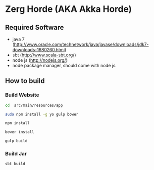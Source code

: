 # Zerg Horde (AKA Akka Horde)

## Required Software 

* java 7 (http://www.oracle.com/technetwork/java/javase/downloads/jdk7-downloads-1880260.html)
* sbt (http://www.scala-sbt.org/)
* node js (http://nodejs.org/)
* node package manager, should come with node js

## How to build
### Build Website
```bash
cd  src/main/resources/app
```

```bash
sudo npm install -g yo gulp bower
```

```bash
npm install
```

```bash
bower install
```

```bash
gulp build
```
### Build Jar
```bash
sbt build
```
